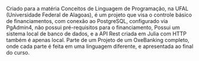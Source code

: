Criado para a matéria Conceitos de Linguagem de Programação, na UFAL (Universidade Federal de Alagoas), é um projeto que visa o controle básico de financiamentos, com conexão ao PostgreSQL, configurado via PgAdmin4, não possui pré-requisitos para o financiamento,
Possui um sistema local de banco de dados, e a API Rest criada em Julia com HTTP também é apenas local.
Parte de um Projeto de um OxeBanking completo, onde cada parte é feita em uma linguagem diferente, e apresentada ao final do curso.
